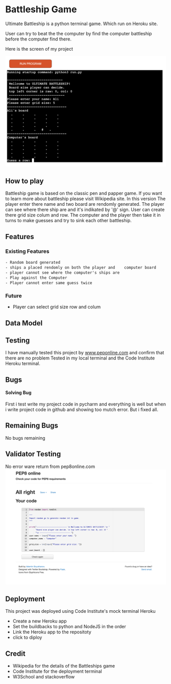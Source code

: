 # Battleship Game
Ultimate Battleship is a python terminal game. Which run on Heroku site.

User can try to beat the the computer by find the computer battleship before the computer find there.

Here is the screen of my project

![screenshot game app](image/shot.png)

## How to play
Battleship game is based on the classic pen and papper game. If you want to learn more about battleship please visit Wikipedia site. In this version The player enter there name and two board are rendomly generated. 
The player can see where there ship are and it's indikated by '@' sign. User can create there grid size colum and row. The computer and the player then take it in turns to make guesses and try to sink each other battleship.

## Features 

### Existing Features
    - Random board generated
    - ships a placed rendomly on both the player and    computer board
    - player cannot see where the computer's ships are
    - Play against the Computer
    - Player cannot enter same guess twice

### Future 
- Player can select grid size row and colum

## Data Model 


## Testing
I have manually tested this project by www.peponline.com and confirm that there are no problem
Tested in my local terminal and the Code Institute Heroku terminal.

## Bugs

#### Solving Bug
First i test write my project code in pycharm and everything is well but when i write project code in github and showing too mutch error. But i fixed all.

## Remaining Bugs 
No bugs remaining

## Validator Testing
No error ware return from pep8online.com
![screenshot pep8 validation](image/pep8.png)

## Deployment
This project was deployed using Code Institute's mock terminal Heroku

 - Create a new Heroku app
 - Set the buildbacks to python and NodeJS in the order
 - Link the Heroku app to the repositoty
 - click to diploy

## Credit

- Wikipedia for the details of the Battleships game
- Code Institute for the deployment terminal
- W3School and stackoverflow
